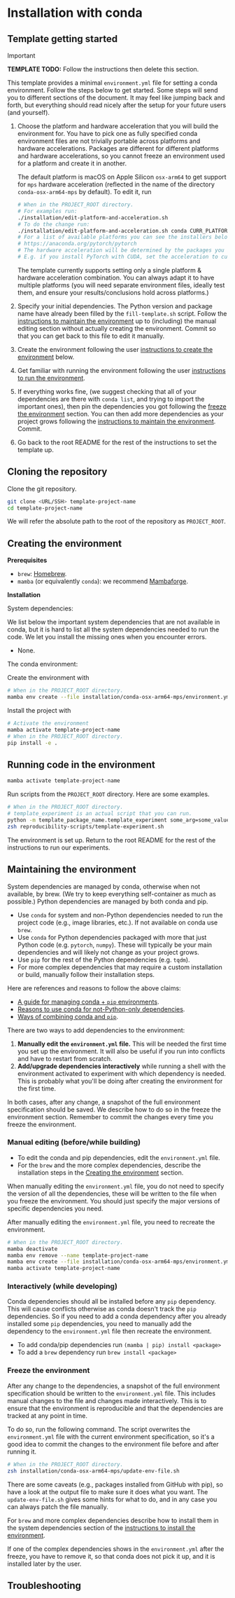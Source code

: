 # Installation with conda

## Template getting started

> [!IMPORTANT]
> **TEMPLATE TODO:**
> Follow the instructions then delete this section.

This template provides a minimal `environment.yml` file for setting a conda environment.
Follow the steps below to get started.
Some steps will send you to different sections of the document.
It may feel like jumping back and forth, but everything should read nicely after the setup
for your future users (and yourself).

1. Choose the platform and hardware acceleration that you will build the environment for.
   You have to pick one as fully specified conda environment files are not trivially
   portable across platforms and hardware accelerations.
   Packages are different for different platforms and hardware accelerations,
   so you cannot freeze an environment used for a platform and create it in another.

   The default platform is macOS on Apple Silicon `osx-arm64` to get support for `mps` hardware acceleration
   (reflected in the name of the directory `conda-osx-arm64-mps` by default).
   To edit it, run
   ```bash
   # When in the PROJECT_ROOT directory.
   # For examples run:
   ./installation/edit-platform-and-acceleration.sh
   # To do the change run:
   ./installation/edit-platform-and-acceleration.sh conda CURR_PLATFORM CURR_ACCELERATION NEW_PLATFORM NEW_ACCELERATION
   # For a list of available platforms you can see the installers below
   # https://anaconda.org/pytorch/pytorch
   # The hardware acceleration will be determined by the packages you install.
   # E.g. if you install PyTorch with CUDA, set the acceleration to cuda.
   ```
   The template currently supports setting only a single platform & hardware acceleration combination.
   You can always adapt it to have multiple platforms (you will need separate environment files,
   ideally test them, and ensure your results/conclusions hold across platforms.)
2. Specify your initial dependencies.
   The Python version and package name have already been filled by the `fill-template.sh` script.
   Follow the [instructions to maintain the environment](#maintaining-the-environment)
   up to (including) the manual editing section without actually creating the environment.
   Commit so that you can get back to this file to edit it manually.
3. Create the environment following the user
   [instructions to create the environment](#creating-the-environment) below.
4. Get familiar with running the environment following the user [instructions to
   run the environment](#running-the-code-in-the-environment).
5. If everything works fine,
   (we suggest checking that all of your dependencies are there with `conda list`,
   and trying to import the important ones),
   then pin the dependencies you got following the [freeze the environment](#freeze-the-environment) section.
   You can then add more dependencies as your project grows following
   the [instructions to maintain the environment](#maintaining-the-environment).
   Commit.
6. Go back to the root README for the rest of the instructions to set the template up.

## Cloning the repository

Clone the git repository.

```bash
git clone <URL/SSH> template-project-name
cd template-project-name
```

We will refer the absolute path to the root of the repository as `PROJECT_ROOT`.

## Creating the environment

**Prerequisites**

- `brew`: [Homebrew](https://brew.sh/).
- `mamba` (or equivalently `conda`): we recommend [Mambaforge](https://github.com/conda-forge/miniforge).

**Installation**

System dependencies:

We list below the important system dependencies that are not available in conda,
but it is hard to list all the system dependencies needed to run the code.
We let you install the missing ones when you encounter errors.

- None.

The conda environment:

Create the environment with

```bash
# When in the PROJECT_ROOT directory.
mamba env create --file installation/conda-osx-arm64-mps/environment.yml
```

Install the project with

```bash
# Activate the environment
mamba activate template-project-name
# When in the PROJECT_ROOT directory.
pip install -e .
```

## Running code in the environment

```bash
mamba activate template-project-name
```

Run scripts from the `PROJECT_ROOT` directory.
Here are some examples.

```bash
# When in the PROJECT_ROOT directory.
# template_experiment is an actual script that you can run.
python -m template_package_name.template_experiment some_arg=some_value
zsh reproducibility-scripts/template-experiment.sh
```

The environment is set up.
Return to the root README for the rest of the instructions to run our experiments.

## Maintaining the environment

System dependencies are managed by conda, otherwise when not available, by brew.
(We try to keep everything self-container as much as possible.)
Python dependencies are managed by both conda and pip.

- Use `conda` for system and non-Python dependencies needed to run the project code (e.g., image libraries, etc.).
  If not available on conda use `brew`.
- Use `conda` for Python dependencies packaged with more that just Python code (e.g. `pytorch`, `numpy`).
  These will typically be your main dependencies and will likely not change as your project grows.
- Use `pip` for the rest of the Python dependencies (e.g. `tqdm`).
- For more complex dependencies that may require a custom installation or build,
  manually follow their installation steps.

Here are references and reasons to follow the above claims:

* [A guide for managing conda + `pip` environments](https://docs.conda.io/projects/conda/en/latest/user-guide/tasks/manage-environments.html#using-pip-in-an-environment).
* [Reasons to use conda for not-Python-only dependencies](https://numpy.org/install/#numpy-packages--accelerated-linear-algebra-libraries).
* [Ways of combining conda and `pip`](https://towardsdatascience.com/conda-essential-concepts-and-tricks-e478ed53b5b#42cb).

There are two ways to add dependencies to the environment:

1. **Manually edit the `environment.yml` file.**
   This will be needed the first time you set up the environment.
   It will also be useful if you run into conflicts and have to restart from scratch.
2. **Add/upgrade dependencies interactively** while running a shell with the environment activated
   to experiment with which dependency is needed.
   This is probably what you'll be doing after creating the environment for the first time.

In both cases, after any change, a snapshot of the full environment specification should be saved.
We describe how to do so in the freeze the environment section.
Remember to commit the changes every time you freeze the environment.

### Manual editing (before/while building)

- To edit the conda and pip dependencies, edit the `environment.yml` file.
- For the `brew` and the more complex dependencies, describe the installation steps in the
  [Creating the environment](#creating-the-environment) section.

When manually editing the `environment.yml` file,
you do not need to specify the version of all the dependencies,
these will be written to the file when you freeze the environment.
You should just specify the major versions of specific dependencies you need.

After manually editing the `environment.yml` file, you need to recreate the environment.

```bash
# When in the PROJECT_ROOT directory.
mamba deactivate
mamba env remove --name template-project-name
mamba env create --file installation/conda-osx-arm64-mps/environment.yml
mamba activate template-project-name
```

### Interactively (while developing)

Conda dependencies should all be installed before any `pip` dependency.
This will cause conflicts otherwise as conda doesn't track the `pip` dependencies.
So if you need to add a conda dependency after you already installed some `pip` dependencies, you need to
manually add the dependency to the `environment.yml` file then recreate the environment.

* To add conda/pip dependencies run `(mamba | pip) install <package>`
* To add a `brew`  dependency run `brew install <package>`

### Freeze the environment

After any change to the dependencies, a snapshot of the full environment specification should be written to the
`environment.yml` file.
This includes manual changes to the file and changes made interactively.
This is to ensure that the environment is reproducible and that the dependencies are tracked at any point in time.

To do so, run the following command.
The script overwrites the `environment.yml` file with the current environment specification,
so it's a good idea to commit the changes to the environment file before and after running it.

```bash
# When in the PROJECT_ROOT directory.
zsh installation/conda-osx-arm64-mps/update-env-file.sh
```

There are some caveats (e.g., packages installed from GitHub with pip), so have a look at
the output file to make sure it does what you want.
The `update-env-file.sh` gives some hints for what to do, and in any case you can always patch the file manually.

For `brew` and more complex dependencies describe how to install them in the system dependencies section of
the [instructions to install the environment](#creating-the-environment).

If one of the complex dependencies shows in the `environment.yml` after the freeze,
you have to remove it, so that conda does not pick it up, and it is installed later by the user.

## Troubleshooting
